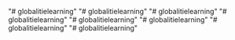 "# globalitielearning" 
"# globalitielearning" 
"# globalitielearning" 
"# globalitielearning" 
"# globalitielearning" 
"# globalitielearning" 
"# globalitielearning" 
"# globalitielearning" 
